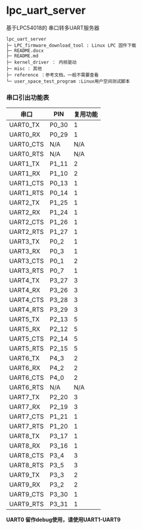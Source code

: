 # lpc_uart_server

基于LPC54018的 串口转多UART服务器



```
lpc_uart_server
├─ LPC_firmware_download_tool : Linux LPC 固件下载
├─ README.docx
├─ README.md
├─ kernel_driver ： 内核驱动
├─ misc	: 其他
├─ reference ：参考文档，一般不需要查看
└─ user_space_test_program :Linux用户空间测试脚本
```



### 串口引出功能表

| 串口      | PIN   | 复用功能 |
| --------- | ----- | -------- |
| UART0_TX  | P0_30 | 1        |
| UART0_RX  | P0_29 | 1        |
| UART0_CTS | N/A   | N/A      |
| UART0_RTS | N/A   | N/A      |
| UART1_TX  | P1_11 | 2        |
| UART1_RX  | P1_10 | 2        |
| UART1_CTS | P0_13 | 1        |
| UART1_RTS | P0_14 | 1        |
| UART2_TX  | P1_25 | 1        |
| UART2_RX  | P1_24 | 1        |
| UART2_CTS | P1_26 | 1        |
| UART2_RTS | P1_27 | 1        |
| UART3_TX  | P0_2  | 1        |
| UART3_RX  | P0_3  | 1        |
| UART3_CTS | P0_1  | 2        |
| UART3_RTS | P0_7  | 1        |
| UART4_TX  | P3_27 | 3        |
| UART4_RX  | P3_26 | 3        |
| UART4_CTS | P3_28 | 3        |
| UART4_RTS | P3_29 | 3        |
| UART5_TX  | P2_13 | 5        |
| UART5_RX  | P2_12 | 5        |
| UART5_CTS | P2_14 | 5        |
| UART5_RTS | P2_15 | 5        |
| UART6_TX  | P4_3  | 2        |
| UART6_RX  | P4_2  | 2        |
| UART6_CTS | P4_0  | 2        |
| UART6_RTS | N/A   | N/A      |
| UART7_TX  | P2_20 | 3        |
| UART7_RX  | P2_19 | 3        |
| UART7_CTS | P1_21 | 1        |
| UART7_RTS | P1_20 | 1        |
| UART8_TX  | P3_17 | 1        |
| UART8_RX  | P3_16 | 1        |
| UART8_CTS | P3_4  | 3        |
| UART8_RTS | P3_5  | 3        |
| UART9_TX  | P3_3  | 2        |
| UART9_RX  | P3_2  | 2        |
| UART9_CTS | P3_30 | 1        |
| UART9_RTS | P3_31 | 1        |

**UART0 留作debug使用，请使用UART1-UART9**